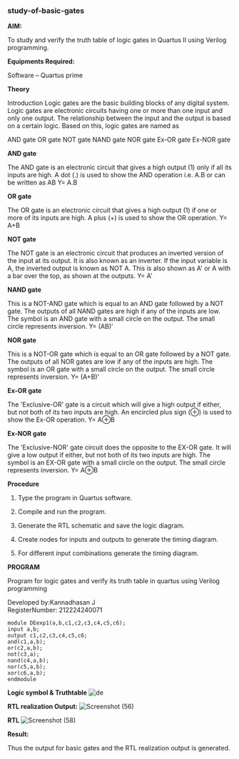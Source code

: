 ### study-of-basic-gates

**AIM:** 

To study and verify the truth table of logic gates in Quartus II using Verilog programming.

**Equipments Required:**

Software – Quartus prime 

**Theory**

Introduction Logic gates are the basic building blocks of any digital system. Logic gates are electronic circuits having one or more than one input and only one output. The relationship between the input and the output is based on a certain logic. Based on this, logic gates are named as

AND gate OR gate NOT gate NAND gate NOR gate Ex-OR gate Ex-NOR gate

**AND gate**

The AND gate is an electronic circuit that gives a high output (1) only if all its inputs are high. A dot (.) is used to show the AND operation i.e. A.B or can be written as AB
Y= A.B

**OR gate** 

The OR gate is an electronic circuit that gives a high output (1) if one or more of its inputs are high. A plus (+) is used to show the OR operation.
Y= A+B

**NOT gate**

The NOT gate is an electronic circuit that produces an inverted version of the input at its output. It is also known as an inverter. If the input variable is A, the inverted output is known as NOT A. This is also shown as A' or A with a bar over the top, as shown at the outputs.
Y= A'

**NAND gate**

This is a NOT-AND gate which is equal to an AND gate followed by a NOT gate. The outputs of all NAND gates are high if any of the inputs are low. The symbol is an AND gate with a small circle on the output. The small circle represents inversion.
Y= (AB)’

**NOR gate**

This is a NOT-OR gate which is equal to an OR gate followed by a NOT gate. The outputs of all NOR gates are low if any of the inputs are high. The symbol is an OR gate with a small circle on the output. The small circle represents inversion.
Y= (A+B)’

**Ex-OR gate**

The 'Exclusive-OR' gate is a circuit which will give a high output if either, but not both of its two inputs are high. An encircled plus sign (⊕) is used to show the Ex-OR operation.
Y= A⊕B

**Ex-NOR gate**

The 'Exclusive-NOR' gate circuit does the opposite to the EX-OR gate. It will give a low output if either, but not both of its two inputs are high. The symbol is an EX-OR gate with a small circle on the output. The small circle represents inversion.
Y= A⊕B

**Procedure** 

1.	Type the program in Quartus software.

2.	Compile and run the program.

3.	Generate the RTL schematic and save the logic diagram.

4.	Create nodes for inputs and outputs to generate the timing diagram.

5.	For different input combinations generate the timing diagram.


**PROGRAM**

Program for logic gates and verify its truth table in quartus using Verilog programming

 Developed by:Kannadhasan J    
 RegisterNumber: 212224240071
 ```
 module DEexp1(a,b,c1,c2,c3,c4,c5,c6);
input a,b;
output c1,c2,c3,c4,c5,c6;
and(c1,a,b);
or(c2,a,b);
not(c3,a);
nand(c4,a,b);
nor(c5,a,b);
xor(c6,a,b);
endmodule
```
 
**Logic symbol & Truthtable**
![de](https://github.com/user-attachments/assets/813e58f0-c819-4eb8-883d-6d2cf74fefd5)



**RTL realization Output:** 
![Screenshot (56)](https://github.com/user-attachments/assets/a6b19e45-e4d8-42b7-874c-10fb7af2a93d)

**RTL**
![Screenshot (58)](https://github.com/user-attachments/assets/1db1f600-6958-4047-9650-fa203511fd7b)

**Result:**

Thus the output for basic gates and the RTL realization output is generated.


